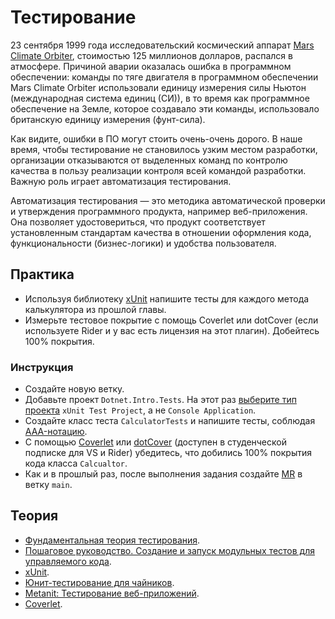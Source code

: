 # Тестирование

23 сентября 1999 года исследовательский космический аппарат [Mars Climate Orbiter](https://ru.wikipedia.org/wiki/Mars_Climate_Orbiter),
стоимостью 125 миллионов долларов, распался в атмосфере. Причиной аварии оказалась ошибка в программном обеспечении: команды по тяге двигателя в 
программном обеспечении Mars Climate Orbiter использовали единицу измерения силы Ньютон (международная система единиц (СИ)), 
в то время как программное обеспечение на Земле, которое создавало эти команды, использовало британскую единицу измерения (фунт-сила).

Как видите, ошибки в ПО могут стоить очень-очень дорого. В наше время, чтобы тестирование не становилось узким местом разработки, 
организации отказываются от выделенных команд по контролю качества в пользу реализации контроля всей командой разработки.
Важную роль играет автоматизация тестирования.

Автоматизация тестирования — это методика автоматической проверки и утверждения программного продукта, например веб-приложения.
Она позволяет удостовериться, что продукт соответствует установленным стандартам качества в отношении оформления кода, 
функциональности (бизнес-логики) и удобства пользователя.

## Практика

- Используя библиотеку [xUnit](https://xunit.net/) напишите тесты для каждого метода калькулятора из прошлой главы.
- Измерьте тестовое покрытие с помощь Coverlet или dotCover (если используете Rider и у вас есть лицензия на этот плагин). Добейтесь 100% покрытия.

### Инструкция

- Создайте новую ветку.
- Добавьте проект `Dotnet.Intro.Tests`. На этот раз [выберите тип проекта](https://xunit.net/docs/getting-started/netcore/visual-studio) `xUnit Test Project`, а не `Console Application`.
- Создайте класс теста `CalculatorTests` и напишите тесты, соблюдая [AAA-нотацию](https://habr.com/ru/post/169381/).
- С помощью [Coverlet](https://github.com/coverlet-coverage/coverlet) или [dotCover](https://www.jetbrains.com/dotcover/) (доступен в студенческой подписке для VS и Rider) убедитесь, что добились 100% покрытия кода класса `Calcualtor`.
- Как и в прошлый раз, после выполнения задания создайте [MR](https://docs.gitlab.com/ee/user/project/merge_requests/) в ветку `main`.

## Теория

- [Фундаментальная теория тестирования](https://habr.com/ru/post/549054/).
- [Пошаговое руководство. Создание и запуск модульных тестов для управляемого кода](https://learn.microsoft.com/ru-ru/visualstudio/test/walkthrough-creating-and-running-unit-tests-for-managed-code?view=vs-2022).
- [xUnit](https://xunit.net/).
- [Юнит-тестирование для чайников](https://habr.com/ru/post/169381/).
- [Metanit: Тестирование веб-приложений](https://metanit.com/sharp/mvc5/18.1.php).
- [Coverlet](https://github.com/coverlet-coverage/coverlet).

